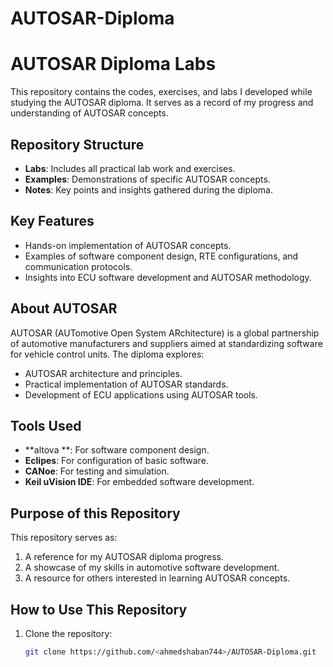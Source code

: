 # AUTOSAR-Diploma
# AUTOSAR Diploma Labs

This repository contains the codes, exercises, and labs I developed while studying the AUTOSAR diploma. It serves as a record of my progress and understanding of AUTOSAR concepts.

## Repository Structure
- **Labs**: Includes all practical lab work and exercises.
- **Examples**: Demonstrations of specific AUTOSAR concepts.
- **Notes**: Key points and insights gathered during the diploma.

## Key Features
- Hands-on implementation of AUTOSAR concepts.
- Examples of software component design, RTE configurations, and communication protocols.
- Insights into ECU software development and AUTOSAR methodology.

## About AUTOSAR
AUTOSAR (AUTomotive Open System ARchitecture) is a global partnership of automotive manufacturers and suppliers aimed at standardizing software for vehicle control units. The diploma explores:
- AUTOSAR architecture and principles.
- Practical implementation of AUTOSAR standards.
- Development of ECU applications using AUTOSAR tools.

## Tools Used
- **altova **: For software component design.
- **Eclipes**: For configuration of basic software.
- **CANoe**: For testing and simulation.
- **Keil uVision IDE**: For embedded software development.

## Purpose of this Repository
This repository serves as:
1. A reference for my AUTOSAR diploma progress.
2. A showcase of my skills in automotive software development.
3. A resource for others interested in learning AUTOSAR concepts.

## How to Use This Repository
1. Clone the repository:
   ```bash
   git clone https://github.com/<ahmedshaban744>/AUTOSAR-Diploma.git
